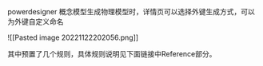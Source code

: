 powerdesigner 概念模型生成物理模型时，详情页可以选择外键生成方式，可以为外键自定义命名

![[Pasted image 20221122202056.png]]

其中预置了几个规则，具体规则说明见下面链接中Reference部分。